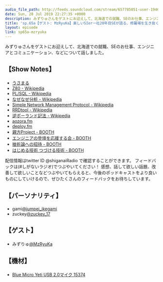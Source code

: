 ```yaml
---
audio_file_path: http://feeds.soundcloud.com/stream/657785051-user-194620696-sp65a-mzryuka.mp3
date: Sun, 28 Jul 2019 22:27:35 +0000
description: みずりゅさんをゲストにお迎えして、北海道での就職、SEのお仕事、エンジニアとコミュニケーション、などについて話しました。
title: 'sp.65a【ゲスト: MzRyuKa】楽しいSIer一社20年目SEが語る、修羅場を生き抜く心構えと転職活動の理由'
layout: episode
link: sp65a-mzryuka
---
```


<p><span>みずりゅさんをゲストにお迎えして、北海道での就職、SEのお仕事、エンジニアとコミュニケーション、などについて話しました。</span></p>
<h2>
  <p>【Show Notes】</p>
</h2>
<ul>
  <li><a href="https://twitter.com/skmr_29" target="_blank">うさまる</a></li>
  <li><a href="https://ja.wikipedia.org/wiki/Z80" target="_blank">Z80 - Wikipedia</a></li>
  <li><a href="https://ja.wikipedia.org/wiki/PL/SQL" target="_blank">PL/SQL - Wikipedia</a></li>
  <li><a href="https://ja.wikipedia.org/wiki/%E3%81%AA%E3%81%9C%E3%81%AA%E3%81%9C%E5%88%86%E6%9E%90" target="_blank">なぜなぜ分析 - Wikipedia</a></li>
  <li><a href="https://ja.wikipedia.org/wiki/Simple_Network_Management_Protocol" target="_blank">Simple Network Management Protocol - Wikipedia</a></li>
  <li><a href="https://en.wikipedia.org/wiki/RRDtool" target="_blank">RRDtool - Wikipedia</a></li>
  <li><a href="https://ja.wikipedia.org/wiki/%E9%80%86%E3%83%9D%E3%83%BC%E3%83%A9%E3%83%B3%E3%83%89%E8%A8%98%E6%B3%95" target="_blank">逆ポーランド記法 - Wikipedia</a></li>
  <li><a href="https://fortegp05.github.io/aozorafm/" target="_blank">aozora.fm</a></li>
  <li><a href="https://takattata.github.io/deployfm/" target="_blank">deploy.fm</a></li>
  <li><a href="https://oyakata.booth.pm/" target="_blank">親方Project - BOOTH</a></li>
  <li><a href="https://engineers.booth.pm/" target="_blank">エンジニアの登壇を応援する会 - BOOTH</a></li>
  <li><a href="https://booth.pm/ja/items/1317801" target="_blank">挫折論への招待 - BOOTH</a></li>
  <li><a href="https://fortegp05.booth.pm/items/1300082" target="_blank">はじめる技術 つづける技術 - BOOTH</a></li>
</ul>
<p><span>
  配信情報はtwitter ID @shiganaiRadio で確認することができます。
  フィードバックは(#しがないラジオ)でつぶやいてください！
  感想、話して欲しい話題、改善して欲しいことなどつぶやいてもらえると、今後のポッドキャストをより良いものにしていけるので、ぜひたくさんのフィードバックをお待ちしています。
</span></p>
<h2>
  <p>【パーソナリティ】</p>
</h2>
<ul>
  <li>gami<a href="https://twitter.com/jumpei_ikegami" target="_blank">@jumpei_ikegami</a></li>
  <li>zuckey<a href="https://twitter.com/zuckey_17" target="_blank">@zuckey_17</a></li>
</ul>
<h2>
  <p>【ゲスト】</p>
</h2>
<ul>
  <li>みずりゅ<a href="https://twitter.com/MzRyuKa" target="_blank">@MzRyuKa</a></li>
</ul>
<h2>
  <p>【機材】</p>
</h2>
<ul>
  <li><a href="http://amzn.to/2tlkud3" target="_blank">Blue Micro Yeti USB 2.0マイク 15374</a></li>
</ul>
